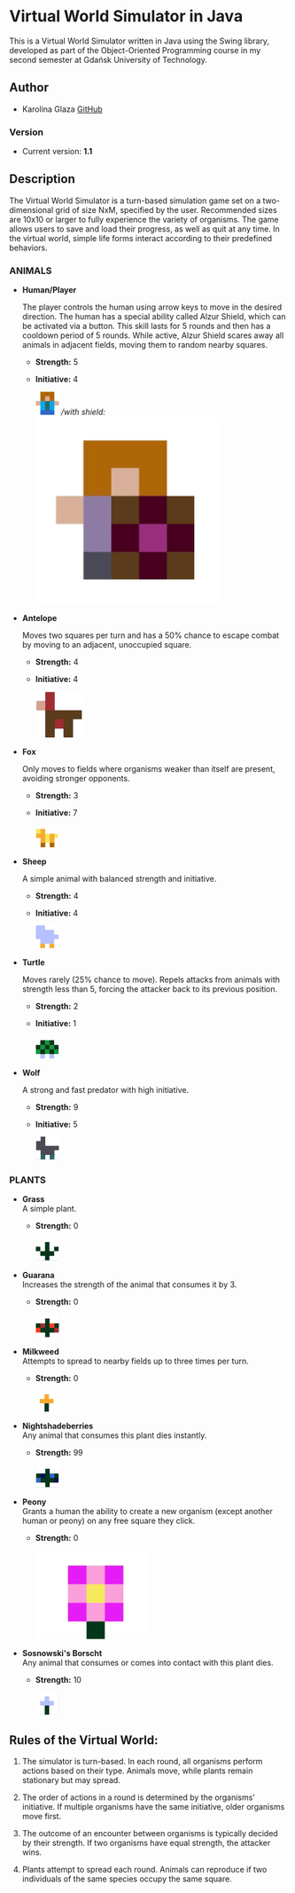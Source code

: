 # Virtual World Simulator in Java

This is a Virtual World Simulator written in Java using the Swing library, developed as part of the Object-Oriented Programming course in my second semester at Gdańsk University of Technology.

## Author
- Karolina Glaza [GitHub](https://github.com/kequel)

### Version
- Current version: **1.1**

## Description
The Virtual World Simulator is a turn-based simulation game set on a two-dimensional grid of size NxM, specified by the user. Recommended sizes are 10x10 or larger to fully experience the variety of organisms. The game allows users to save and load their progress, as well as quit at any time. In the virtual world, simple life forms interact according to their predefined behaviors.

### ANIMALS

- **Human/Player**
  
  The player controls the human using arrow keys to move in the desired direction. The human has a special ability called Alzur Shield, which can be activated via a button. This skill lasts for 5 rounds and then has a cooldown period of 5 rounds. While active, Alzur Shield scares away all animals in adjacent fields, moving them to random nearby squares.
  - **Strength:** 5  
  - **Initiative:** 4

     ![Player Icon](src/VWsrc/icons/player.png) _/with shield:_ ![Player With Shield Icon](src/VWsrc/icons/playerWithShield.png)

- **Antelope**
  
  Moves two squares per turn and has a 50% chance to escape combat by moving to an adjacent, unoccupied square.
  - **Strength:** 4  
  - **Initiative:** 4
  
    ![Antelope Icon](src/VWsrc/icons/antelope.png)

- **Fox**

  Only moves to fields where organisms weaker than itself are present, avoiding stronger opponents.
  - **Strength:** 3  
  - **Initiative:** 7
  
     ![Fox Icon](src/VWsrc/icons/fox.png)

- **Sheep**

  A simple animal with balanced strength and initiative.
  - **Strength:** 4  
  - **Initiative:** 4
 
     ![Sheep Icon](src/VWsrc/icons/sheep.png)

- **Turtle**

  Moves rarely (25% chance to move). Repels attacks from animals with strength less than 5, forcing the attacker back to its previous position.
  - **Strength:** 2  
  - **Initiative:** 1
 
     ![Turtle Icon](src/VWsrc/icons/turtle.png)

- **Wolf**

  A strong and fast predator with high initiative.
  - **Strength:** 9  
  - **Initiative:** 5
 
     ![Wolf Icon](src/VWsrc/icons/wolf.png)

### PLANTS

- **Grass**  
  A simple plant.
  - **Strength:** 0  

     ![Grass Icon](src/VWsrc/icons/grass.png)

- **Guarana**  
  Increases the strength of the animal that consumes it by 3.
  - **Strength:** 0  

     ![Guarana Icon](src/VWsrc/icons/guarana.png)

- **Milkweed**  
  Attempts to spread to nearby fields up to three times per turn.
  - **Strength:** 0
 
     ![Milkweed Icon](src/VWsrc/icons/milkweed.png)

- **Nightshadeberries**  
  Any animal that consumes this plant dies instantly.
  - **Strength:** 99
 
     ![Nightshadeberries Icon](src/VWsrc/icons/nightshadeberries.png)

- **Peony**  
  Grants a human the ability to create a new organism (except another human or peony) on any free square they click.
  - **Strength:** 0
 
      ![Peony Icon](src/VWsrc/icons/peony.png)

- **Sosnowski's Borscht**  
  Any animal that consumes or comes into contact with this plant dies.
  - **Strength:** 10
 
       ![Borscht Icon](src/VWsrc/icons/borscht.png)

## Rules of the Virtual World:
1. The simulator is turn-based. In each round, all organisms perform actions based on their type. Animals move, while plants remain stationary but may spread.
   
2. The order of actions in a round is determined by the organisms' initiative. If multiple organisms have the same initiative, older organisms move first.

3. The outcome of an encounter between organisms is typically decided by their strength. If two organisms have equal strength, the attacker wins.

4. Plants attempt to spread each round. Animals can reproduce if two individuals of the same species occupy the same square.
